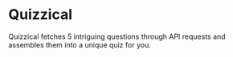 # Quizzical
Quizzical fetches 5 intriguing questions through API requests and assembles them into a unique quiz for you.
